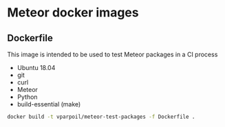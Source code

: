 # Meteor docker images

## Dockerfile

This image is intended to be used to test Meteor packages in a CI process

* Ubuntu 18.04
* git
* curl
* Meteor
* Python
* build-essential (make)

```bash
docker build -t vparpoil/meteor-test-packages -f Dockerfile .
```

